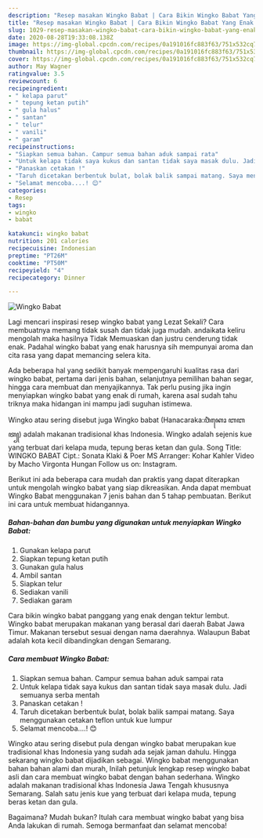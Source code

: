 ```yaml
---
description: "Resep masakan Wingko Babat | Cara Bikin Wingko Babat Yang Enak Dan Lezat"
title: "Resep masakan Wingko Babat | Cara Bikin Wingko Babat Yang Enak Dan Lezat"
slug: 1029-resep-masakan-wingko-babat-cara-bikin-wingko-babat-yang-enak-dan-lezat
date: 2020-08-28T19:33:08.138Z
image: https://img-global.cpcdn.com/recipes/0a191016fc883f63/751x532cq70/wingko-babat-foto-resep-utama.jpg
thumbnail: https://img-global.cpcdn.com/recipes/0a191016fc883f63/751x532cq70/wingko-babat-foto-resep-utama.jpg
cover: https://img-global.cpcdn.com/recipes/0a191016fc883f63/751x532cq70/wingko-babat-foto-resep-utama.jpg
author: May Wagner
ratingvalue: 3.5
reviewcount: 6
recipeingredient:
- " kelapa parut"
- " tepung ketan putih"
- " gula halus"
- " santan"
- " telur"
- " vanili"
- " garam"
recipeinstructions:
- "Siapkan semua bahan. Campur semua bahan aduk sampai rata"
- "Untuk kelapa tidak saya kukus dan santan tidak saya masak dulu. Jadi semuanya serba mentah"
- "Panaskan cetakan !"
- "Taruh dicetakan berbentuk bulat, bolak balik sampai matang. Saya menggunakan cetakan teflon untuk kue lumpur"
- "Selamat mencoba....! 😊"
categories:
- Resep
tags:
- wingko
- babat

katakunci: wingko babat 
nutrition: 201 calories
recipecuisine: Indonesian
preptime: "PT26M"
cooktime: "PT50M"
recipeyield: "4"
recipecategory: Dinner

---
```



![Wingko Babat](https://img-global.cpcdn.com/recipes/0a191016fc883f63/751x532cq70/wingko-babat-foto-resep-utama.jpg)

Lagi mencari inspirasi resep wingko babat yang Lezat Sekali? Cara membuatnya memang tidak susah dan tidak juga mudah. andaikata keliru mengolah maka hasilnya Tidak Memuaskan dan justru cenderung tidak enak. Padahal wingko babat yang enak harusnya sih mempunyai aroma dan cita rasa yang dapat memancing selera kita.

Ada beberapa hal yang sedikit banyak mempengaruhi kualitas rasa dari wingko babat, pertama dari jenis bahan, selanjutnya pemilihan bahan segar, hingga cara membuat dan menyajikannya. Tak perlu pusing jika ingin menyiapkan wingko babat yang enak di rumah, karena asal sudah tahu triknya maka hidangan ini mampu jadi suguhan istimewa.

Wingko atau sering disebut juga Wingko babat (Hanacaraka:ꦮꦶꦁꦏꦺꦴ ꦧꦧꦠ꧀) adalah makanan tradisional khas Indonesia. Wingko adalah sejenis kue yang terbuat dari kelapa muda, tepung beras ketan dan gula. Song Title: WINGKO BABAT Cipt.: Sonata Klaki &amp; Poer MS Arranger: Kohar Kahler Video by Macho Virgonta Hungan Follow us on: Instagram.


Berikut ini ada beberapa cara mudah dan praktis yang dapat diterapkan untuk mengolah wingko babat yang siap dikreasikan. Anda dapat membuat Wingko Babat menggunakan 7 jenis bahan dan 5 tahap pembuatan. Berikut ini cara untuk membuat hidangannya.

<!--inarticleads1-->

##### Bahan-bahan dan bumbu yang digunakan untuk menyiapkan Wingko Babat:

1. Gunakan  kelapa parut
1. Siapkan  tepung ketan putih
1. Gunakan  gula halus
1. Ambil  santan
1. Siapkan  telur
1. Sediakan  vanili
1. Sediakan  garam


Cara bikin wingko babat panggang yang enak dengan tektur lembut. Wingko babat merupakan makanan yang berasal dari daerah Babat Jawa Timur. Makanan tersebut sesuai dengan nama daerahnya. Walaupun Babat adalah kota kecil dibandingkan dengan Semarang. 

<!--inarticleads2-->

##### Cara membuat Wingko Babat:

1. Siapkan semua bahan. Campur semua bahan aduk sampai rata
1. Untuk kelapa tidak saya kukus dan santan tidak saya masak dulu. Jadi semuanya serba mentah
1. Panaskan cetakan !
1. Taruh dicetakan berbentuk bulat, bolak balik sampai matang. Saya menggunakan cetakan teflon untuk kue lumpur
1. Selamat mencoba....! 😊


Wingko atau sering disebut pula dengan wingko babat merupakan kue tradisional khas Indonesia yang sudah ada sejak jaman dahulu. Hingga sekarang wingko babat dijadikan sebagai. Wingko babat menggunakan bahan bahan alami dan murah, Inilah petunjuk lengkap resep wingko babat asli dan cara membuat wingko babat dengan bahan sederhana. Wingko adalah makanan tradisional khas Indonesia Jawa Tengah khususnya Semarang. Salah satu jenis kue yang terbuat dari kelapa muda, tepung beras ketan dan gula. 

Bagaimana? Mudah bukan? Itulah cara membuat wingko babat yang bisa Anda lakukan di rumah. Semoga bermanfaat dan selamat mencoba!
